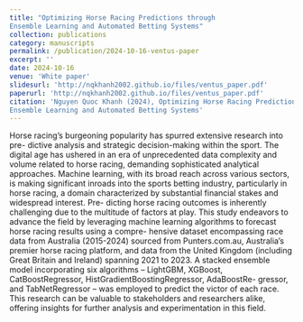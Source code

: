 ```yaml
---
title: "Optimizing Horse Racing Predictions through
Ensemble Learning and Automated Betting Systems"
collection: publications
category: manuscripts
permalink: /publication/2024-10-16-ventus-paper
excerpt: ''
date: 2024-10-16
venue: 'White paper'
slidesurl: 'http://nqkhanh2002.github.io/files/ventus_paper.pdf'
paperurl: 'http://nqkhanh2002.github.io/files/ventus_paper.pdf'
citation: 'Nguyen Quoc Khanh (2024), Optimizing Horse Racing Predictions through
Ensemble Learning and Automated Betting Systems'
---
```


Horse racing’s burgeoning popularity has spurred extensive research into pre-
dictive analysis and strategic decision-making within the sport. The digital age
has ushered in an era of unprecedented data complexity and volume related
to horse racing, demanding sophisticated analytical approaches. Machine
learning, with its broad reach across various sectors, is making significant
inroads into the sports betting industry, particularly in horse racing, a domain
characterized by substantial financial stakes and widespread interest. Pre-
dicting horse racing outcomes is inherently challenging due to the multitude
of factors at play. This study endeavors to advance the field by leveraging
machine learning algorithms to forecast horse racing results using a compre-
hensive dataset encompassing race data from Australia (2015-2024) sourced
from Punters.com.au, Australia’s premier horse racing platform, and data
from the United Kingdom (including Great Britain and Ireland) spanning 2021
to 2023. A stacked ensemble model incorporating six algorithms – LightGBM,
XGBoost, CatBoostRegressor, HistGradientBoostingRegressor, AdaBoostRe-
gressor, and TabNetRegressor – was employed to predict the victor of each
race. This research can be valuable to stakeholders and researchers alike,
offering insights for further analysis and experimentation in this field.